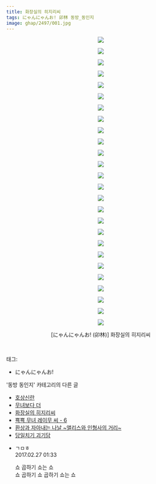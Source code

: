```yaml
---
title: 화장실의 히지리씨
tags: にゃんにゃんお! 卯林 동방_동인지
image: ghap/2497/001.jpg
---
```

<div class="article">
<p style="text-align: center; clear: none; float: none;"><img src="{{ site.nasurl }}/ghap/2497/001.jpg"/></p>
<p style="text-align: center; clear: none; float: none;"><img src="{{ site.nasurl }}/ghap/2497/002.jpg"/></p>
<p style="text-align: center; clear: none; float: none;"><img src="{{ site.nasurl }}/ghap/2497/003.jpg"/></p>
<p style="text-align: center; clear: none; float: none;"><img src="{{ site.nasurl }}/ghap/2497/004.jpg"/></p>
<p style="text-align: center; clear: none; float: none;"><img src="{{ site.nasurl }}/ghap/2497/005.jpg"/></p>
<p style="text-align: center; clear: none; float: none;"><img src="{{ site.nasurl }}/ghap/2497/006.jpg"/></p>
<p style="text-align: center; clear: none; float: none;"><img src="{{ site.nasurl }}/ghap/2497/007.jpg"/></p>
<p style="text-align: center; clear: none; float: none;"><img src="{{ site.nasurl }}/ghap/2497/008.jpg"/></p>
<p style="text-align: center; clear: none; float: none;"><img src="{{ site.nasurl }}/ghap/2497/009.jpg"/></p>
<p style="text-align: center; clear: none; float: none;"><img src="{{ site.nasurl }}/ghap/2497/010.jpg"/></p>
<p style="text-align: center; clear: none; float: none;"><img src="{{ site.nasurl }}/ghap/2497/011.jpg"/></p>
<p style="text-align: center; clear: none; float: none;"><img src="{{ site.nasurl }}/ghap/2497/012.jpg"/></p>
<p style="text-align: center; clear: none; float: none;"><img src="{{ site.nasurl }}/ghap/2497/013.jpg"/></p>
<p style="text-align: center; clear: none; float: none;"><img src="{{ site.nasurl }}/ghap/2497/014.jpg"/></p>
<p style="text-align: center; clear: none; float: none;"><img src="{{ site.nasurl }}/ghap/2497/015.jpg"/></p>
<p style="text-align: center; clear: none; float: none;"><img src="{{ site.nasurl }}/ghap/2497/016.jpg"/></p>
<p style="text-align: center; clear: none; float: none;"><img src="{{ site.nasurl }}/ghap/2497/017.jpg"/></p>
<p style="text-align: center; clear: none; float: none;"><img src="{{ site.nasurl }}/ghap/2497/018.jpg"/></p>
<p style="text-align: center; clear: none; float: none;"><img src="{{ site.nasurl }}/ghap/2497/019.jpg"/></p>
<p style="text-align: center; clear: none; float: none;"><img src="{{ site.nasurl }}/ghap/2497/020.jpg"/></p>
<p style="text-align: center; clear: none; float: none;"><img src="{{ site.nasurl }}/ghap/2497/021.jpg"/></p>
<p style="text-align: center; clear: none; float: none;"><img src="{{ site.nasurl }}/ghap/2497/022.jpg"/></p>
<p style="text-align: center; clear: none; float: none;"><img src="{{ site.nasurl }}/ghap/2497/023.jpg"/></p>
<p style="text-align: center; clear: none; float: none;"><img src="{{ site.nasurl }}/ghap/2497/024.jpg"/></p>
<p style="text-align: center; clear: none; float: none;"><img src="{{ site.nasurl }}/ghap/2497/025.jpg"/></p>
<p style="text-align: center; clear: none; float: none;"><img src="{{ site.nasurl }}/ghap/2497/026.jpg"/></p>
<p style="text-align: center; clear: none; float: none;">[にゃんにゃんお! (卯林)] 화장실의 히지리씨</p>
<p><br/></p>
</div><div class="tagTrail">
<p>태그: </p>
<ul>
<li>にゃんにゃんお!</li>
</ul>
</div><div class="another">
<p>'동방 동인지' 카테고리의 다른 글</p>
<ul>
<li><a href="/2016-10-08-ghap_2500">호상신란</a></li>
<li><a href="/2016-10-08-ghap_2498">무녀보다 더</a></li>
<li><a href="/2016-10-08-ghap_2497">화장실의 히지리씨</a></li>
<li><a href="/2016-10-08-ghap_2496">뾱뾱 무녀 레이무 씨 - 6</a></li>
<li><a href="/2016-10-08-ghap_2494">환상과 자아내는 나날 ~앨리스와 인형사의 거리~</a></li>
<li><a href="/2016-10-07-ghap_2492">당일치기 괴기담</a></li>
</ul>
</div><div class="cb_module cb_fluid">
<div class="cb_wrt cb_profile">
<div class="comment">
<ul>
<li class="cb_thumb_off" id="comment14926423">
<div class="cb_comment_area">
<div class="cb_info_area">
<div class="cb_section">
<span class="cb_nick_name">ㄱㅁㅎ</span>
</div>
<div class="cb_section">
<span class="cb_date">2017.02.27 01:33 </span>
</div>
</div>
<div class="cb_dsc_comment">
<p class="cb_dsc">
											쇼 곱하기 쇼는 쇼<br/>
쇼 곱하기 쇼 곱하기 쇼는 쇼
										</p>
</div>
</div></li>
</ul>
</div>
</div><!-- commentList close -->
</div>